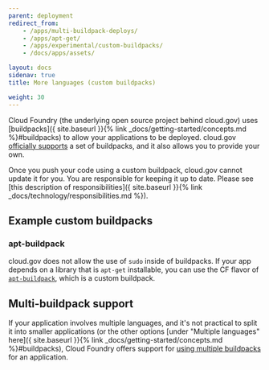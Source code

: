 ```yaml
---
parent: deployment
redirect_from:
    - /apps/multi-buildpack-deploys/
    - /apps/apt-get/
    - /apps/experimental/custom-buildpacks/
    - /docs/apps/assets/

layout: docs
sidenav: true
title: More languages (custom buildpacks)

weight: 30
---
```


Cloud Foundry (the underlying open source project behind cloud.gov) uses [buildpacks]({ site.baseurl }}{% link _docs/getting-started/concepts.md %}#buildpacks) to allow your applications to be deployed. cloud.gov [officially supports](/pricing/) a set of buildpacks, and it also allows you to provide your own.

Once you push your code using a custom buildpack, cloud.gov cannot update it for you. You are responsible for keeping it up to date. Please see [this description of responsibilities]({ site.baseurl }}{% link _docs/technology/responsibilities.md %}).

## Example custom buildpacks

### apt-buildpack

cloud.gov does not allow the use of `sudo` inside of buildpacks. If your app depends on a library that is `apt-get` installable, you can use the CF flavor of [`apt-buildpack`](https://github.com/cloudfoundry/apt-buildpack), which is a custom buildpack.

## Multi-buildpack support

If your application involves multiple languages, and it's not practical to split it into smaller applications (or the other options [under "Multiple languages" here]({ site.baseurl }}{% link _docs/getting-started/concepts.md %}#buildpacks), Cloud Foundry offers support for [using multiple buildpacks](https://docs.cloudfoundry.org/buildpacks/use-multiple-buildpacks.html) for an application.

